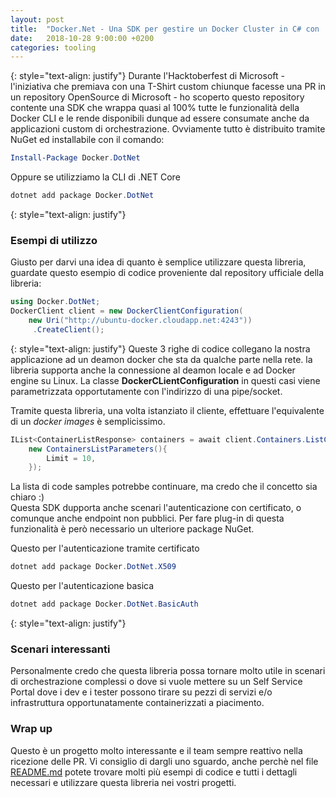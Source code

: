 ```yaml
---
layout: post
title:  "Docker.Net - Una SDK per gestire un Docker Cluster in C# con .NET"
date:   2018-10-28 9:00:00 +0200
categories: tooling
---
```

{: style="text-align: justify"}
Durante l'Hacktoberfest di Microsoft - l'iniziativa che premiava con una T-Shirt custom chiunque facesse una PR in un repository OpenSource di Microsoft - ho scoperto questo repository contente una SDK che wrappa quasi al 100% tutte le funzionalità della Docker CLI e le rende disponibili dunque ad essere consumate anche da applicazioni custom di orchestrazione. Ovviamente tutto è distribuito tramite NuGet ed installabile con il comando:
```powershell
Install-Package Docker.DotNet
```
Oppure se utilizziamo la CLI di .NET Core
```powershell
dotnet add package Docker.DotNet
```
{: style="text-align: justify"}
### Esempi di utilizzo
Giusto per darvi una idea di quanto è semplice utilizzare questa libreria, guardate questo esempio di codice proveniente dal repository ufficiale della libreria:
```csharp
using Docker.DotNet;
DockerClient client = new DockerClientConfiguration(
    new Uri("http://ubuntu-docker.cloudapp.net:4243"))
     .CreateClient();
```
{: style="text-align: justify"}
Queste 3 righe di codice collegano la nostra applicazione ad un deamon docker che sta da qualche parte nella rete. la libreria supporta anche la connessione al deamon locale e ad Docker engine su Linux. La classe **DockerCLientConfiguration** in questi casi viene parametrizzata opportutamente con l'indirizzo di una pipe/socket.  
  
Tramite questa libreria, una volta istanziato il cliente, effettuare l'equivalente di un *docker images* è semplicissimo.
```csharp
IList<ContainerListResponse> containers = await client.Containers.ListContainersAsync(
	new ContainersListParameters(){
		Limit = 10,
    });
```
La lista di code samples potrebbe continuare, ma credo che il concetto sia chiaro :)  
Questa SDK dupporta anche scenari l'autenticazione con certificato, o comunque anche endpoint non pubblici. Per fare plug-in di questa funzionalità è però necessario un ulteriore package NuGet.  
  
Questo per l'autenticazione tramite certificato
```powershell
dotnet add package Docker.DotNet.X509
```
  
Questo per l'autenticazione basica
```powershell
dotnet add package Docker.DotNet.BasicAuth
```
{: style="text-align: justify"}
### Scenari interessanti
Personalmente credo che questa libreria possa tornare molto utile in scenari di orchestrazione complessi o dove si vuole mettere su un Self Service Portal dove i dev e i tester possono tirare su pezzi di servizi e/o infrastruttura opportunatamente containerizzati a piacimento.

### Wrap up
Questo è un progetto molto interessante e il team sempre reattivo nella ricezione delle PR. Vi consiglio di dargli uno sguardo, anche perchè nel file [README.md](https://github.com/Microsoft/Docker.DotNet) potete trovare molti più esempi di codice e tutti i dettagli necessari e utilizzare questa libreria nei vostri progetti.